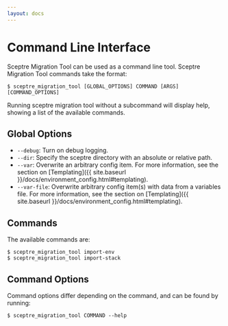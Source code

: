 ```yaml
---
layout: docs
---
```


# Command Line Interface

Sceptre Migration Tool can be used as a command line tool. Sceptre Migration Tool commands take the format:

```
$ sceptre_migration_tool [GLOBAL_OPTIONS] COMMAND [ARGS] [COMMAND_OPTIONS]
```

Running sceptre migration tool without a subcommand will display help, showing a list of the available commands.

## Global Options

- `--debug`: Turn on debug logging.
- `--dir`: Specify the sceptre directory with an absolute or relative path.
- `--var`: Overwrite an arbitrary config item. For more information, see the section on [Templating]({{ site.baseurl }}/docs/environment_config.html#templating).
- `--var-file`: Overwrite arbitrary config item(s) with data from a variables file. For more information, see the section on [Templating]({{ site.baseurl }}/docs/environment_config.html#templating).


## Commands

The available commands are:

```
$ sceptre_migration_tool import-env
$ sceptre_migration_tool import-stack
```


## Command Options

Command options differ depending on the command, and can be found by running:

```shell
$ sceptre_migration_tool COMMAND --help
```
